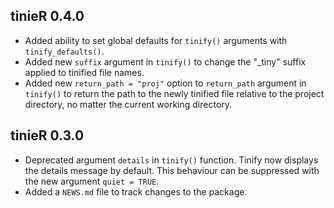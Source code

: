 ## tinieR 0.4.0

* Added ability to set global defaults for `tinify()` arguments with `tinify_defaults()`.
* Added new `suffix` argument in `tinify()` to change the "_tiny" suffix applied to tinified file names.
* Added new `return_path = "proj"` option to `return_path` argument in `tinify()` to return the path to the newly tinified file relative to the project directory, no matter the current working directory.

## tinieR 0.3.0

* Deprecated argument `details` in `tinify()` function. Tinify now displays the details message by default. This behaviour can be suppressed with the new argument `quiet = TRUE`.
* Added a `NEWS.md` file to track changes to the package.
